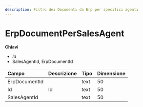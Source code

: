 ```yaml
---
description: Filtro dei Documenti da Erp per specifici agenti
---
```


# ErpDocumentPerSalesAgent

**Chiavi**

* _Id_
* SalesAgentId, ErpDocumentId

| Campo | Descrizione | Tipo | Dimensione |
| :--- | :--- | :--- | :--- |
| ErpDocumentId |  | text | 50 |
| Id | Id | text | 50 |
| SalesAgentId |  | text | 50 |
